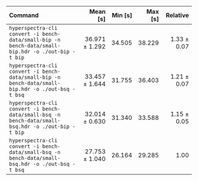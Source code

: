 | Command | Mean [s] | Min [s] | Max [s] | Relative |
|:---|---:|---:|---:|---:|
| `hyperspectra-cli convert -i bench-data/small-bip -n bench-data/small-bip.hdr -o ./out-bip -t bip` | 36.971 ± 1.292 | 34.505 | 38.229 | 1.33 ± 0.07 |
| `hyperspectra-cli convert -i bench-data/small-bip -n bench-data/small-bip.hdr -o ./out-bsq -t bsq` | 33.457 ± 1.644 | 31.755 | 36.403 | 1.21 ± 0.07 |
| `hyperspectra-cli convert -i bench-data/small-bsq -n bench-data/small-bsq.hdr -o ./out-bip -t bip` | 32.014 ± 0.630 | 31.340 | 33.588 | 1.15 ± 0.05 |
| `hyperspectra-cli convert -i bench-data/small-bsq -n bench-data/small-bsq.hdr -o ./out-bsq -t bsq` | 27.753 ± 1.040 | 26.164 | 29.285 | 1.00 |
